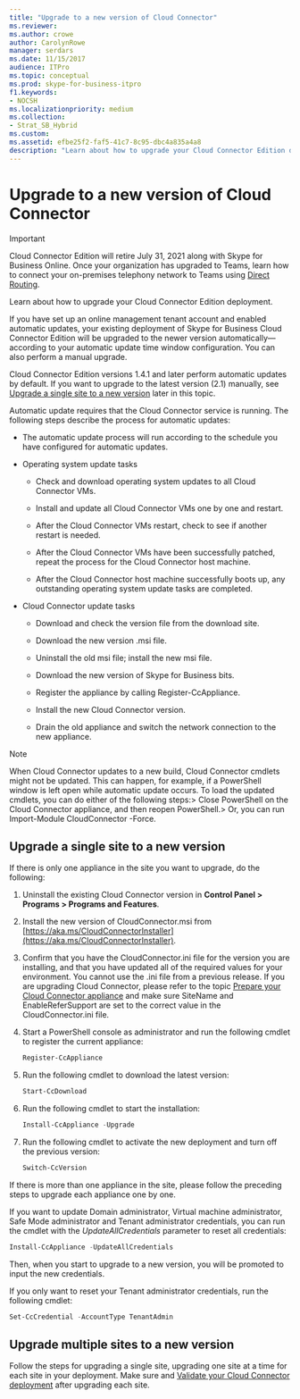 ```yaml
---
title: "Upgrade to a new version of Cloud Connector"
ms.reviewer: 
ms.author: crowe
author: CarolynRowe
manager: serdars
ms.date: 11/15/2017
audience: ITPro
ms.topic: conceptual
ms.prod: skype-for-business-itpro
f1.keywords:
- NOCSH
ms.localizationpriority: medium
ms.collection: 
- Strat_SB_Hybrid
ms.custom:
ms.assetid: efbe25f2-faf5-41c7-8c95-dbc4a835a4a8
description: "Learn about how to upgrade your Cloud Connector Edition deployment."
---
```


# Upgrade to a new version of Cloud Connector

> [!Important]
> Cloud Connector Edition will retire July 31, 2021 along with Skype for Business Online. Once your organization has upgraded to Teams, learn how to connect your on-premises telephony network to Teams using [Direct Routing](/MicrosoftTeams/direct-routing-landing-page).
 
Learn about how to upgrade your Cloud Connector Edition deployment.
  
If you have set up an online management tenant account and enabled automatic updates, your existing deployment of Skype for Business Cloud Connector Edition will be upgraded to the newer version automatically—according to your automatic update time window configuration. You can also perform a manual upgrade. 
  
Cloud Connector Edition versions 1.4.1 and later perform automatic updates by default. If you want to upgrade to the latest version (2.1) manually, see [Upgrade a single site to a new version](upgrade-to-a-new-version-of-cloud-connector.md#BKMK_Upgrade) later in this topic.
  
Automatic update requires that the Cloud Connector service is running. The following steps describe the process for automatic updates:
  
- The automatic update process will run according to the schedule you have configured for automatic updates.
    
- Operating system update tasks
    
  - Check and download operating system updates to all Cloud Connector VMs. 
    
  - Install and update all Cloud Connector VMs one by one and restart.
    
  - After the Cloud Connector VMs restart, check to see if another restart is needed.
    
  - After the Cloud Connector VMs have been successfully patched, repeat the process for the Cloud Connector host machine.
    
  - After the Cloud Connector host machine successfully boots up, any outstanding operating system update tasks are completed.
    
- Cloud Connector update tasks
    
  - Download and check the version file from the download site.
    
  - Download the new version .msi file. 
    
  - Uninstall the old msi file; install the new msi file.
    
  - Download the new version of Skype for Business bits.
    
  - Register the appliance by calling Register-CcAppliance.
    
  - Install the new Cloud Connector version.
    
  - Drain the old appliance and switch the network connection to the new appliance.
    
> [!NOTE]
>  When Cloud Connector updates to a new build, Cloud Connector cmdlets might not be updated. This can happen, for example, if a PowerShell window is left open while automatic update occurs. To load the updated cmdlets, you can do either of the following steps:>  Close PowerShell on the Cloud Connector appliance, and then reopen PowerShell.>  Or, you can run Import-Module CloudConnector -Force.
  
## Upgrade a single site to a new version
<a name="BKMK_Upgrade"> </a>

If there is only one appliance in the site you want to upgrade, do the following:
  
1. Uninstall the existing Cloud Connector version in **Control Panel \> Programs \> Programs and Features**.
    
2. Install the new version of CloudConnector.msi from [https://aka.ms/CloudConnectorInstaller](https://aka.ms/CloudConnectorInstaller).
    
3. Confirm that you have the CloudConnector.ini file for the version you are installing, and that you have updated all of the required values for your environment. You cannot use the .ini file from a previous release. If you are upgrading Cloud Connector, please refer to the topic [Prepare your Cloud Connector appliance](prepare-your-cloud-connector-appliance.md) and make sure SiteName and EnableReferSupport are set to the correct value in the CloudConnector.ini file.
    
4. Start a PowerShell console as administrator and run the following cmdlet to register the current appliance:
    
   ```powershell
   Register-CcAppliance
   ```

5. Run the following cmdlet to download the latest version:
    
   ```powershell
   Start-CcDownload
   ```

6. Run the following cmdlet to start the installation: 
    
   ```powershell
   Install-CcAppliance -Upgrade
   ```

7. Run the following cmdlet to activate the new deployment and turn off the previous version:
    
   ```powershell
   Switch-CcVersion
   ```

If there is more than one appliance in the site, please follow the preceding steps to upgrade each appliance one by one.
  
If you want to update Domain administrator, Virtual machine administrator, Safe Mode administrator and Tenant administrator credentials, you can run the cmdlet with the  _UpdateAllCredentials_ parameter to reset all credentials:
  
```powershell
Install-CcAppliance -UpdateAllCredentials
```

Then, when you start to upgrade to a new version, you will be promoted to input the new credentials. 
  
If you only want to reset your Tenant administrator credentials, run the following cmdlet:
  
```powershell
Set-CcCredential -AccountType TenantAdmin
```

## Upgrade multiple sites to a new version
<a name="BKMK_Upgrade"> </a>

Follow the steps for upgrading a single site, upgrading one site at a time for each site in your deployment. Make sure and [Validate your Cloud Connector deployment](validate-your-cloud-connector-deployment.md) after upgrading each site.
